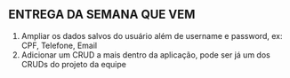 ## ENTREGA DA SEMANA QUE VEM

1. Ampliar os dados salvos do usuário além de username e password, ex: CPF, Telefone, Email
2. Adicionar um CRUD a mais dentro da aplicação, pode ser já um dos CRUDs do projeto da equipe